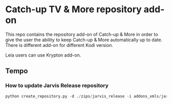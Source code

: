 # Catch-up TV &amp; More repository add-on

This repo contains the repository add-on of Catch-up &amp; More in order to give the user the ability to keep Catch-up &amp; More automatically up to date.
There is different add-on for different Kodi version.

Leia users can use Krypton add-on.


## Tempo

### How to update Jarvis Release repository

```python
python create_repository.py -d ./zips/jarvis_release -i addons_xmls/jarvis_release/addons.xml -c addons_xmls/jarvis_release/addons.xml.md5 repo_addons_src/catchuptvandmore.kodi.jarvis.release/ https://github.com/Catch-up-TV-and-More/plugin.video.catchuptvandmore\#kodi16
```

